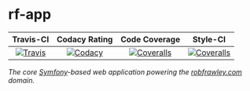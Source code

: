 # rf-app

|       Travis-CI        |      Codacy Rating      |      Code Coverage      |        Style-CI         |
|:----------------------:|:-----------------------:|:-----------------------:|:-----------------------:|
| [![Travis](https://src.run/rf-app/travis.svg)](https://src.run/rf-app/travis) | [![Codacy](https://src.run/rf-app/codacy.svg)](https://src.run/rf-app/codacy) | [![Coveralls](https://src.run/rf-app/coveralls.svg)](https://src.run/rf-app/coveralls) | [![Coveralls](https://src.run/rf-app/styleci.svg)](https://src.run/rf-app/styleci) |

*The core [Symfony](http://symfony.com/)-based web application powering the [robfrawley.com](https://robfrawley.com) domain.*
